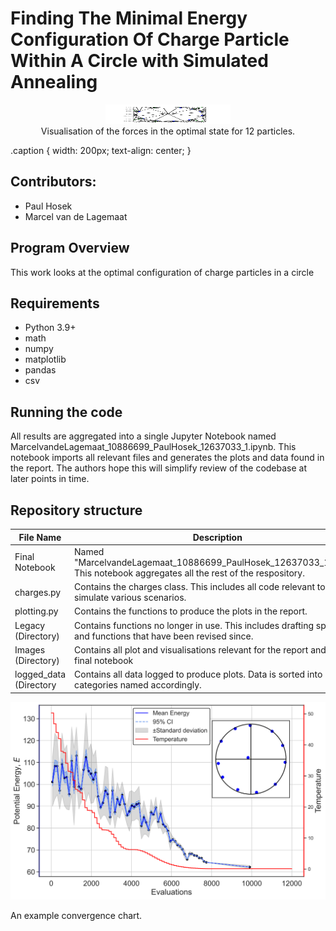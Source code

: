 # Finding The Minimal Energy Configuration Of Charge Particle Within A Circle with Simulated Annealing 


<div style="align: left; text-align:center;">
    <img src="Images/forces_12.png" height="31px" width="200px" />
    <div class="caption">Visualisation of the forces in the optimal state for 12 particles.</div>
</div>

.caption {
    width: 200px;
    text-align: center;
}

## Contributors:

* Paul Hosek
* Marcel van de Lagemaat

## Program Overview
This work looks at the optimal configuration of charge particles in a circle

## Requirements
* Python 3.9+
* math
* numpy
* matplotlib
* pandas
* csv

## Running the code

All results are aggregated into a single Jupyter Notebook named MarcelvandeLagemaat_10886699_PaulHosek_12637033_1.ipynb.
This notebook imports all relevant files and generates the plots and data found in the report.
The authors hope this will simplify review of the codebase at later points in time.

## Repository structure


| File Name           | Description                                                                                                                                                                                          |
|---------------------|------------------------------------------------------------------------------------------------------------------------------------------------------------------------------------------------------|
|Final Notebook | Named "MarcelvandeLagemaat_10886699_PaulHosek_12637033_1.ipynb". This notebook aggregates all the rest of the respository.|
|charges.py| Contains the charges class. This includes all code relevant to simulate various scenarios.|
|plotting.py| Contains the functions to produce the plots in the report.|
|Legacy (Directory)| Contains functions no longer in use. This includes drafting spaces and functions that have been revised since.|
|Images (Directory)| Contains all plot and visualisations relevant for the report and the final notebook|
|logged_data (Directory| Contains all data logged to produce plots. Data is sorted into relevant categories named accordingly.|



<p align="center">
  <img src="/Images/final/wavy_variance_evenspacing.svg" />
  <figcaption>An example convergence chart.</figcaption>
</p>
